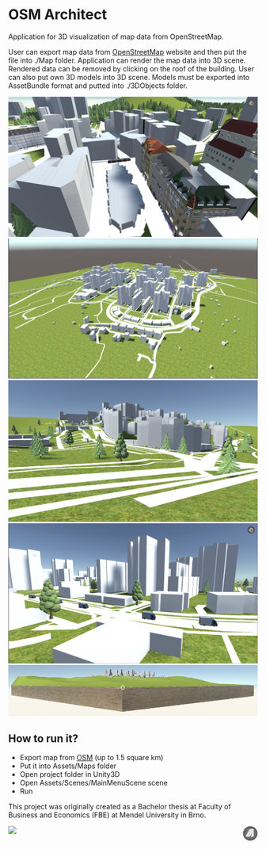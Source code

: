 # OSM Architect
  
Application for 3D visualization of map data from OpenStreetMap.

User can export map data from [OpenStreetMap](https://www.openstreetmap.org/) website and then put the file into ./Map folder. Application can render the map data into 3D scene. Rendered data can be removed by clicking on the roof of the building. User can also put own 3D models into 3D scene. Models must be exported into AssetBundle format and putted into ./3DObjects folder.

<img src="https://raw.githubusercontent.com/MrJiggers/osm-architect/master/github/img1.png" />
<img src="https://raw.githubusercontent.com/MrJiggers/osm-architect/master/github/img3.png" /> 
<img src="https://raw.githubusercontent.com/MrJiggers/osm-architect/master/github/img4.png" />
<img src="https://raw.githubusercontent.com/MrJiggers/osm-architect/master/github/img5.png" />
<img src="https://raw.githubusercontent.com/MrJiggers/osm-architect/master/github/img2.png" />

## How to run it?
* Export map from [OSM](https://www.openstreetmap.org/) (up to 1.5 square km)
* Put it into Assets/Maps folder
* Open project folder in Unity3D
* Open Assets/Scenes/MainMenuScene scene
* Run



This project was originally created as a Bachelor thesis at Faculty of Business and Economics (FBE) at Mendel University in Brno.


<p style="text-align:left;">
<img src="https://img.shields.io/badge/License-BSD%202--Clause-orange.svg">
<span><img align="right" src="https://raw.githubusercontent.com/MrJiggers/osm-architect/master/github/icon.png" width="30" height="30"></span>
</p>

